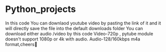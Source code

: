 # Python_projects
In this code
You can downlaod youtube video by pasting the link of it and it will directly save the file into the default downloads folder
You can download either audio /video by this code
Video-720p , pytube module doesn't support 1080p or 4k with audio.
Audio-128/160kbps m4a format,cheers🍷
